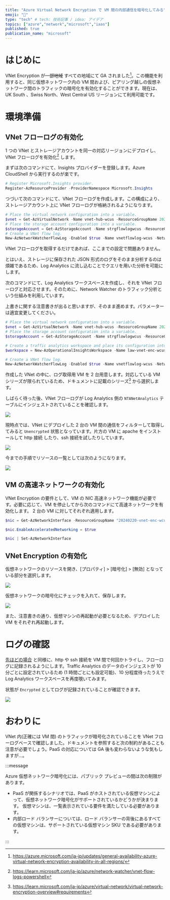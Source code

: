 ```yaml
---
title: "Azure Virtual Network Encryption で VM 間の内部通信を暗号化してみる"
emoji: "🔏"
type: "tech" # tech: 技術記事 / idea: アイデア
topics: ["azure","network","microsoft","iaas"]
published: true
publication_name: "microsoft"
---
```


# はじめに

VNet Encryption が~~一部地域~~ すべての地域にて GA されました[^1]。この機能を利用すると、同じ仮想ネットワーク内の VM 間および、ピアリング越しの仮想ネットワーク間のトラフィックの暗号化を有効化することができます。現在は、UK South   、Swiss North、West Central US リージョンにて利用可能です。

[^1]:https://azure.microsoft.com/ja-jp/updates/general-availability-azure-virtual-network-encryption-availability-in-all-regions/

# 環境準備

## VNet フローログの有効化

1 つの VNet とストレージアカウントを同一の対応リージョンにデプロイし、 VNet フローログを有効化[^2] します。

[^2]:https://learn.microsoft.com/ja-jp/azure/network-watcher/vnet-flow-logs-powershell

まずは次のコマンドにて、Insights プロバイダーを登録します。Azure CloudShell から実行するのが楽です。

```powershell
# Register Microsoft.Insights provider.
Register-AzResourceProvider -ProviderNamespace Microsoft.Insights
```

つづいて次のコマンドにて、VNet フローログを作成します。この構成により、ストレージアカウント上に VNet フローログが格納されるようになります。

```powershell
# Place the virtual network configuration into a variable.
$vnet = Get-AzVirtualNetwork -Name vnet-hub-wcus -ResourceGroupName 20240220-vnet-enc-wcus
# Place the storage account configuration into a variable.
$storageAccount = Get-AzStorageAccount -Name strgflowlogwcus -ResourceGroupName 20240220-vnet-enc-wcus
# Create a VNet flow log.
New-AzNetworkWatcherFlowLog -Enabled $true -Name vnetflowlog-wcus -NetworkWatcherName NetworkWatcher_westcentralus -ResourceGroupName NetworkWatcherRG -StorageId $storageAccount.Id -TargetResourceId $vnet.Id
```

VNet フローログを取得するだけであれば、ここまでの設定で問題ありません。

とはいえ、ストレージに保存された JSON 形式のログをそのまま分析するのは煩雑であるため、Log Analytics に流し込むことでクエリを用いた分析を可能にします。

次のコマンドにて、Log Analytics ワークスペースを作成し、それを VNet フローログと対応させます。そのために、Network Watcher のトラフィック分析という仕組みを利用しています。

上書きに関する注意書きが出ると思いますが、そのまま進めます。パラメーターは適宜変更してください。

```powershell
# Place the virtual network configuration into a variable.
$vnet = Get-AzVirtualNetwork -Name vnet-hub-wcus -ResourceGroupName 20240220-vnet-enc-wcus
# Place the storage account configuration into a variable.
$storageAccount = Get-AzStorageAccount -Name strgflowlogwcus -ResourceGroupName 20240220-vnet-enc-wcus

# Create a traffic analytics workspace and place its configuration into a variable.
$workspace = New-AzOperationalInsightsWorkspace -Name law-vnet-enc-wcus -ResourceGroupName 20240220-vnet-enc-wcus -Location westcentralus

# Create a VNet flow log.
New-AzNetworkWatcherFlowLog -Enabled $true -Name vnetflowlog-wcus -NetworkWatcherName NetworkWatcher_westcentralus -ResourceGroupName NetworkWatcherRG -StorageId $storageAccount.Id -TargetResourceId $vnet.Id -EnableTrafficAnalytics -TrafficAnalyticsWorkspaceId $workspace.ResourceId -TrafficAnalyticsInterval 10
```

作成した VNet の中に、ログ取得用 VM を 2 台用意します。対応している VM シリーズが限られているため、ドキュメントに記載のシリーズ[^3] から選択します。

[^3]:https://learn.microsoft.com/ja-jp/azure/virtual-network/virtual-network-encryption-overview#requirements

しばらく待った後、VNet フローログが Log Analytics 側の `NTANetAnalytics` テーブルにインジェストされていることを確認します。

![](/images/20240220-vnetencryption/vnetenc-01.png)

現時点では、VNet にデプロイした 2 台の VM 間の通信をフィルターして取得してみると `Unencrypted` 状態となっています。片方の VM に apache をインストールして http 接続 したり、ssh 接続を試したりしています。

![](/images/20240220-vnetencryption/vnetenc-02.png)

今までの手順でリソースの一覧としては次のようになります。

![](/images/20240220-vnetencryption/vnetenc-03.png)


## VM の高速ネットワークの有効化

VNet Encryption の要件として、VM の NIC 高速ネットワーク機能が必要です。必要に応じて、VM を停止してから次のコマンドにて高速ネットワークを有効化します。 2 台の VM に対してそれぞれ適用します。

```powershell
$nic = Get-AzNetworkInterface -ResourceGroupName "20240220-vnet-enc-wcus" -Name "ubuntu-2004-001288"

$nic.EnableAcceleratedNetworking = $true

$nic | Set-AzNetworkInterface
```

## VNet Encryption の有効化

仮想ネットワークのリソースを開き、[プロパティ] > [暗号化] > [無効] となっている部分を選択します。

![](/images/20240220-vnetencryption/vnetenc-04.png)


仮想ネットワークの暗号化にチェックを入れて、保存します。

![](/images/20240220-vnetencryption/vnetenc-05.png)


また、注意書きの通り、仮想マシンの再起動が必要となるため、デプロイした VM をそれぞれ再起動します。

# ログの確認

[先ほどの場合](#vnet-フローログの有効化) と同様に、http や ssh 接続を VM 間で何回かトライし、フローログに記録されるようにします。Traffic Analytics のデータのインジェストが 10 分ごとに設定されているため (1 時間ごとにも設定可能)、10 分程度待ったうえで Log Analytics ワークスペースを再度覗いてみます。

状態が `Encrypted` としてログが記録されていることが確認できます。

![](/images/20240220-vnetencryption/vnetenc-06.png)


# おわりに

VNet 内(正確には VM 間) のトラフィックが暗号化されていることを VNet フローログベースで確認しました。ドキュメントを参照すると次の制約があることも注意が必要でしょう。PaaS の対応については GA 後も変わらないような気もしますが…。

:::message

Azure 仮想ネットワーク暗号化には、パブリック プレビューの間は次の制限があります。

- PaaS が関係するシナリオでは、PaaS がホストされている仮想マシンによって、仮想ネットワーク暗号化がサポートされているかどうかが決まります。 仮想マシンは、一覧表示されている要件を満たしている必要があります。
- 内部ロード バランサーについては、ロード バランサーの背後にあるすべての仮想マシンは、サポートされている仮想マシン SKU である必要があります。

:::